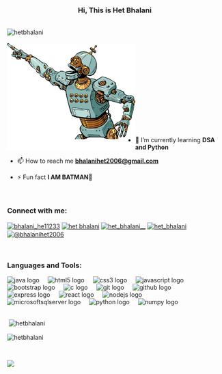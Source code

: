 <h3 align="center">Hi, This is Het Bhalani</h3>
<br>
  
 <img align="left" src="https://komarev.com/ghpvc/?username=hetbhalani&label=Profile%20views&color=blueviolet&style=flat" alt="hetbhalani" /> 
 <br>
 <br>

<img  width="300px" height="250px" align="left" src="./imgs/artificial-intelligence-robot-point-vector-43479788-removebg-preview.png">
<link rel="stylesheet" align="left" href="https://cdnjs.cloudflare.com/ajax/libs/font-awesome/6.6.0/css/all.min.css" integrity="sha512-Kc323vGBEqzTmouAECnVceyQqyqdsSiqLQISBL29aUW4U/M7pSPA/gEUZQqv1cwx4OnYxTxve5UMg5GT6L4JJg==" crossorigin="anonymous" referrerpolicy="no-referrer" />
<br><br><br><br><br><br><br><br><br><br><br><br>


- 🌱 I’m currently learning **DSA and Python**

- 📫 How to reach me **bhalanihet2006@gmail.com**

- ⚡ Fun fact **I AM BATMAN🦇**
<br>
<h3 align="left">Connect with me:</h3>
<p align="left">
  <a href="https://twitter.com/bhalani_he11233" target="blank"><img align="center" src="https://raw.githubusercontent.com/rahuldkjain/github-profile-readme-generator/master/src/images/icons/Social/twitter.svg" alt="bhalani_he11233" height="30" width="40" /></a>
<a href="https://linkedin.com/in/het bhalani" target="blank"><img align="center" src="https://raw.githubusercontent.com/rahuldkjain/github-profile-readme-generator/master/src/images/icons/Social/linked-in-alt.svg" alt="het bhalani" height="30" width="40" /></a>
<a href="https://instagram.com/het_bhalani__" target="blank"><img align="center" src="https://raw.githubusercontent.com/rahuldkjain/github-profile-readme-generator/master/src/images/icons/Social/instagram.svg" alt="het_bhalani__" height="30" width="40" /></a>
<a href="https://www.leetcode.com/het_bhalani" target="blank"><img align="center" src="https://raw.githubusercontent.com/rahuldkjain/github-profile-readme-generator/master/src/images/icons/Social/leet-code.svg" alt="het_bhalani" height="30" width="40" /></a>
<a href="https://www.hackerearth.com/@bhalanihet2006" target="blank"><img align="center" src="https://raw.githubusercontent.com/rahuldkjain/github-profile-readme-generator/master/src/images/icons/Social/hackerearth.svg" alt="@bhalanihet2006" height="30" width="40" /></a>
</p>

<br>
<h3 align="left">Languages and Tools:</h3>


<div align="left">
  <img src="https://cdn.jsdelivr.net/gh/devicons/devicon/icons/java/java-original.svg" height="40" alt="java logo"  />
  <img width="12" />
  <img src="https://cdn.jsdelivr.net/gh/devicons/devicon/icons/html5/html5-original.svg" height="40" alt="html5 logo"  />
  <img width="12" />
  <img src="https://cdn.jsdelivr.net/gh/devicons/devicon/icons/css3/css3-original.svg" height="40" alt="css3 logo"  />
  <img width="12" />
  <img src="https://cdn.jsdelivr.net/gh/devicons/devicon/icons/javascript/javascript-original.svg" height="40" alt="javascript logo"  />
  <img width="12" />
  <img src="https://cdn.jsdelivr.net/gh/devicons/devicon/icons/bootstrap/bootstrap-original.svg" height="40" alt="bootstrap logo"  />
    <img width="12" />
    <img src="https://cdn.jsdelivr.net/gh/devicons/devicon/icons/c/c-original.svg" height="40" alt="c logo"  />
  <img width="12" />
  <img src="https://cdn.jsdelivr.net/gh/devicons/devicon/icons/git/git-original.svg" height="40" alt="git logo"  />
  <img width="12" />
  <img src="https://cdn.jsdelivr.net/gh/devicons/devicon/icons/github/github-original.svg" height="40" alt="github logo"  />
    <img width="12" />
  <img src="https://cdn.jsdelivr.net/gh/devicons/devicon/icons/express/express-original.svg" height="40" alt="express logo"  />
  <img width="12" />
  <img src="https://cdn.jsdelivr.net/gh/devicons/devicon/icons/react/react-original.svg" height="40" alt="react logo"  />
  <img width="12" />
  <img src="https://cdn.jsdelivr.net/gh/devicons/devicon/icons/nodejs/nodejs-original.svg" height="40" alt="nodejs logo"  />
  <img width="12" />
  <img src="https://cdn.jsdelivr.net/gh/devicons/devicon/icons/microsoftsqlserver/microsoftsqlserver-plain.svg" height="40" alt="microsoftsqlserver logo"  />
  <img width="12" />
  <img src="https://cdn.jsdelivr.net/gh/devicons/devicon/icons/python/python-original.svg" height="40" alt="python logo"  />
  <img width="12" />
  <img src="https://cdn.jsdelivr.net/gh/devicons/devicon/icons/numpy/numpy-original.svg" height="40" alt="numpy logo"  />




</div>
<br>

<p>&nbsp;<img align="center" src="https://github-readme-stats.vercel.app/api?username=hetbhalani&show_icons=true&locale=en&theme=cobalt&bg_color=0d1117" alt="hetbhalani" /></p>

<p><img align="center" src="https://github-readme-streak-stats.herokuapp.com/?user=hetbhalani&theme=cobalt" alt="hetbhalani" /></p>
<br>


![](https://github.com/halfrost/halfrost/blob/master/icons/header_1.png)

